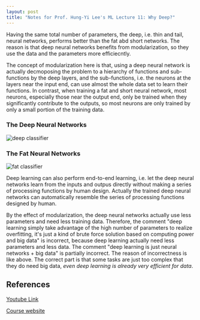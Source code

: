```yaml
---
layout: post
title: "Notes for Prof. Hung-Yi Lee's ML Lecture 11: Why Deep?"
---
```


Having the same total number of parameters, the deep, i.e. thin and tail, neural networks, performs better than the fat abd short networks. The reason is that deep neural networks benefits from modularization, so they use the data and the parameters more efficiecntly.

The concept of modularization here is that, using a deep neural network is actually decmoposing the problem to a hierarchy of functions and sub-functions by the deep layers, and the sub-functions, i.e. the neurons at the layers near the input end, can use almost the whole data set to learn their functions. In contrast, when training a fat and short neural network, most neurons, especially those near the output end, only be trained when they significantly contribute to the outputs, so most neurons are only trained by only a small portion of the training data.

### The Deep Neural Networks
![deep classifier](https://baliuzeger.github.io/sjl/assets/images/HYL_ML_11/deep-classifier.png)

### The Fat Neural Networks
![fat classifier](https://baliuzeger.github.io/sjl/assets/images/HYL_ML_11/fat-classifier.png)

Deep learning can also perform end-to-end learning, i.e. let the deep neural networks learn from the inputs and outpus directly without making a series of processing functions by human design. Actually the trained deep neural networks can automatically resemble the series of processing functions designed by human.

By the effect of modularization, the deep neural networks actually use less parameters and need less training data. Therefore, the comment "deep learning simply take advantage of the high number of parameters to realize overfitting, it's just a kind of brute force solution based on computing power and big data" is incorrect, because deep learning actually need less parameters and less data. The comment "deep learning is just neural networks + big data" is partially incorrect. The reason of incorrectness is like above. The correct part is that some tasks are just too complex that they do need big data, *even deep learning is already very efficient for data*.

## References
[Youtube Link](https://youtube.com/playlist?list=PLJV_el3uVTsPy9oCRY30oBPNLCo89yu49)

[Course website](http://speech.ee.ntu.edu.tw/~tlkagk/courses_ML17_2.html)
